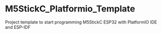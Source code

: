 # M5StickC_Platformio_Template
Project template to start programming M5StickC ESP32 with PlatformIO IDE and ESP-IDF
